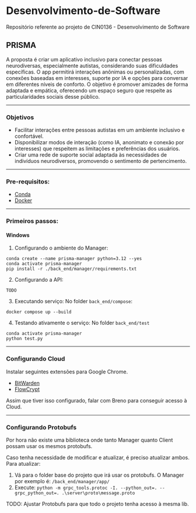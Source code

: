 # Desenvolvimento-de-Software
Repositório referente ao projeto de CIN0136 - Desenvolvimento de Software

## PRISMA
A proposta é criar um aplicativo inclusivo para conectar pessoas neurodiversas, especialmente autistas, considerando suas dificuldades específicas. O app permitirá interações anônimas ou personalizadas, com conexões baseadas em interesses, suporte por IA e opções para conversar em diferentes níveis de conforto. O objetivo é promover amizades de forma adaptada e empática, oferecendo um espaço seguro que respeite as particularidades sociais desse público.

---
### Objetivos

- Facilitar interações entre pessoas autistas em um ambiente inclusivo e confortável.
- Disponibilizar modos de interação (como IA, anonimato e conexão por interesses) que respeitem as limitações e preferências dos usuários.
- Criar uma rede de suporte social adaptada às necessidades de indivíduos neurodiversos, promovendo o sentimento de pertencimento.

---
### Pre-requisitos:
- [Conda](https://anaconda.org/anaconda/conda)
- [Docker](https://docs.docker.com/engine/install/)

---
### Primeiros passos:
#### Windows
1. Configurando o ambiente do Manager: 
```
conda create --name prisma-manager python=3.12 --yes
conda activate prisma-manager
pip install -r ./back_end/manager/requirements.txt
```
2. Configurando a API:
```
TODO
```
3. Executando serviço:
No folder `back_end/compose`:
```
docker compose up --build
```
4. Testando ativamente o serviço:
No folder `back_end/test`
```
conda activate prisma-manager
python test.py
```
---
### Configurando Cloud
Instalar seguintes extensões para Google Chrome.
- [BitWarden](https://bitwarden.com/download/)
- [FlowCrypt](https://chromewebstore.google.com/detail/flowcrypt-encrypt-gmail-w/bnjglocicdkmhmoohhfkfkbbkejdhdgc)

Assim que tiver isso configurado, falar com Breno para conseguir acesso à Cloud.

---
### Configurando Protobufs
Por hora não existe uma biblioteca onde tanto Manager quanto Client possam usar os mesmos protobufs.

Caso tenha necessidade de modificar e atualizar, é preciso atualizar ambos.
Para atualizar:
1. Vá para o folder base do projeto que irá usar os protobufs. O Manager por exemplo é: `/back_end/manager/app/`
2. Execute: `python -m grpc_tools.protoc -I. --python_out=. --grpc_python_out=. .\server\proto\message.proto`

TODO: Ajustar Protobufs para que todo o projeto tenha acesso à mesma lib.